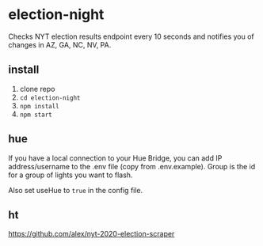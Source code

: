 # election-night
Checks NYT election results endpoint every 10 seconds and notifies you of changes in AZ, GA, NC, NV, PA.

## install
1. clone repo
2. `cd election-night`
2. `npm install`
3. `npm start`

## hue
If you have a local connection to your Hue Bridge, you can add IP address/username to the .env file (copy from .env.example). Group is the id for a group of lights you want to flash.

Also set useHue to `true` in the config file.

## ht
https://github.com/alex/nyt-2020-election-scraper
